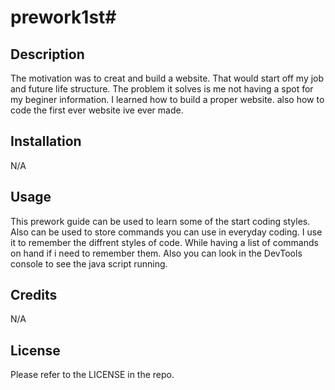 # prework1st# <First-website-ever-while-learning>

## Description

The motivation was to creat and build a website. That would start off my job and future life structure. The problem it solves is me not having a spot for my beginer information. I learned how to build a proper website. also how to code the first ever website ive ever made.

## Installation

N/A

## Usage

This prework guide can be used to learn some of the start coding styles. Also can be used to store commands you can use in everyday coding. I use it to remember the diffrent styles of code. While having a list of commands on hand if i need to remember them. Also you can look in the DevTools console to see the java script running.

## Credits

N/A

## License

Please refer to the LICENSE in the repo.
